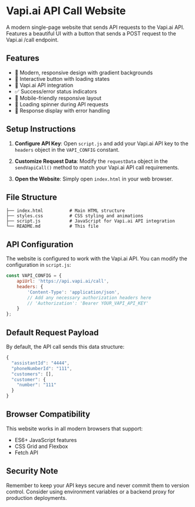 # Vapi.ai API Call Website

A modern single-page website that sends API requests to the Vapi.ai API. Features a beautiful UI with a button that sends a POST request to the Vapi.ai /call endpoint.

## Features

- 🎨 Modern, responsive design with gradient backgrounds
- 🔘 Interactive button with loading states
- 🔗 Vapi.ai API integration
- ✅ Success/error status indicators
- 📱 Mobile-friendly responsive layout
- 🔄 Loading spinner during API requests
- 📄 Response display with error handling

## Setup Instructions

1. **Configure API Key**: Open `script.js` and add your Vapi.ai API key to the `headers` object in the `VAPI_CONFIG` constant.

2. **Customize Request Data**: Modify the `requestData` object in the `sendVapiCall()` method to match your Vapi.ai API call requirements.

3. **Open the Website**: Simply open `index.html` in your web browser.

## File Structure

```
├── index.html          # Main HTML structure
├── styles.css          # CSS styling and animations
├── script.js           # JavaScript for Vapi.ai API integration
└── README.md           # This file
```

## API Configuration

The website is configured to work with the Vapi.ai API. You can modify the configuration in `script.js`:

```javascript
const VAPI_CONFIG = {
    apiUrl: 'https://api.vapi.ai/call',
    headers: {
        'Content-Type': 'application/json',
        // Add any necessary authorization headers here
        // 'Authorization': 'Bearer YOUR_VAPI_API_KEY'
    }
};
```

## Default Request Payload

By default, the API call sends this data structure:

```javascript
{
  "assistantId": "4444",
  "phoneNumberId": "111",
  "customers": [],
  "customer": {
    "number": "111"
  }
}
```

## Browser Compatibility

This website works in all modern browsers that support:
- ES6+ JavaScript features
- CSS Grid and Flexbox
- Fetch API

## Security Note

Remember to keep your API keys secure and never commit them to version control. Consider using environment variables or a backend proxy for production deployments.